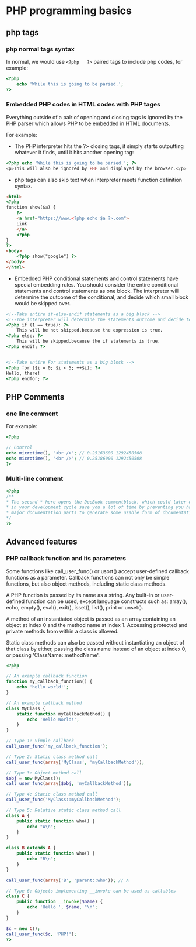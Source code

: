 # PHP programming basics

## php tags

### php normal tags syntax
In normal, we would use ```<?php   ?>``` paired tags to include php codes, for example:
```php
<?php 
    echo 'While this is going to be parsed.'; 
?>

```



### Embedded PHP codes in HTML codes with PHP tages

Everything outside of a pair of opening and closing tags is ignored by the PHP parser which allows PHP to be embedded in HTML documents.

For example:

- The PHP interpreter hits the ?> closing tags, it simply starts outputting whatever it finds, until it hits another opening tag: 
```php
<?php echo 'While this is going to be parsed.'; ?>
<p>This will also be ignored by PHP and displayed by the browser.</p>
```

- php tags can also skip text when interpreter meets function definition syntax.

```html
<html>
<?php
function show($a) {
    ?>
    <a href="https://www.<?php echo $a ?>.com">
    Link
    </a>
    <?php
}
?>
<body>
    <?php show("google") ?>
</body>
</html>
```

- Embedded PHP conditional statements and control statements have special embedding rules. You should consider the entire conditional statements and control statements as one block. The interpreter will determine the outcome of the conditional, and decide which small block would be skipped over.

```html
<!--Take entire if-else-endif statements as a big block -->
<!--The interpreter will determine the statements outcome and decide to skip any small blocks -->
<?php if (1 == true): ?>
    This will be not skipped,because the expression is true.
<?php else: ?>
    This will be skipped,because the if statements is true.
<?php endif; ?>


<!--Take entire For statements as a big block -->
<?php for ($i = 0; $i < 5; ++$i): ?>
Hello, there!
<?php endfor; ?>
```

## PHP Comments

### one line comment
For example:

```php
<?php

// Control
echo microtime(), "<br />"; // 0.25163600 1292450508
echo microtime(), "<br />"; // 0.25186000 1292450508
?>

```

### Multi-line comment

```php
<?php
/**
* The second * here opens the DocBook commentblock, which could later on<br>
* in your development cycle save you a lot of time by preventing you having to rewrite<br>
* major documentation parts to generate some usable form of documentation.
*/
?>
```

## Advanced features

### PHP callback function and its parameters

Some functions like call_user_func() or usort() accept user-defined callback functions as a parameter. Callback functions can not only be simple functions, but also object methods, including static class methods.

A PHP function is passed by its name as a string. Any built-in or user-defined function can be used, except language constructs such as: array(), echo, empty(), eval(), exit(), isset(), list(), print or unset().

A method of an instantiated object is passed as an array containing an object at index 0 and the method name at index 1. Accessing protected and private methods from within a class is allowed.

Static class methods can also be passed without instantiating an object of that class by either, passing the class name instead of an object at index 0, or passing 'ClassName::methodName'.

```php
<?php

// An example callback function
function my_callback_function() {
    echo 'hello world!';
}

// An example callback method
class MyClass {
    static function myCallbackMethod() {
        echo 'Hello World!';
    }
}

// Type 1: Simple callback
call_user_func('my_callback_function');

// Type 2: Static class method call
call_user_func(array('MyClass', 'myCallbackMethod'));

// Type 3: Object method call
$obj = new MyClass();
call_user_func(array($obj, 'myCallbackMethod'));

// Type 4: Static class method call
call_user_func('MyClass::myCallbackMethod');

// Type 5: Relative static class method call
class A {
    public static function who() {
        echo "A\n";
    }
}

class B extends A {
    public static function who() {
        echo "B\n";
    }
}

call_user_func(array('B', 'parent::who')); // A

// Type 6: Objects implementing __invoke can be used as callables
class C {
    public function __invoke($name) {
        echo 'Hello ', $name, "\n";
    }
}

$c = new C();
call_user_func($c, 'PHP!');
?>
```